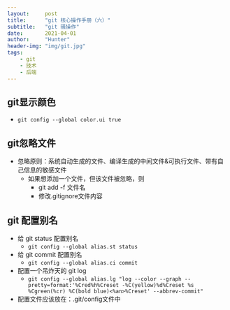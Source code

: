 ```yaml
---
layout:     post
title:      "git 核心操作手册（六）"
subtitle:   "git 骚操作"
date:       2021-04-01
author:     "Hunter"
header-img: "img/git.jpg"
tags:
    - git
    - 技术
    - 后端
---
```



## git显示颜色
- `git config --global color.ui true`

## git忽略文件

 - 忽略原则：系统自动生成的文件、编译生成的中间文件&可执行文件、带有自己信息的敏感文件 
   - 如果想添加一个文件，但该文件被忽略，则
      - git add -f 文件名
      - 修改.gitignore文件内容

## git 配置别名
- 	给 git status 配置别名
	- `git config --global alias.st status`
-  给 git commit 配置别名
	- `git config --global alias.ci commit`
- 配置一个吊炸天的 git log
	- `git config --global alias.lg "log --color --graph --pretty=format:'%Cred%h%Creset -%C(yellow)%d%Creset %s %Cgreen(%cr) %C(bold blue)<%an>%Creset' --abbrev-commit"`
- 配置文件应该放在：.git/config文件中